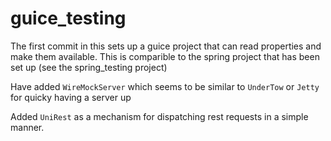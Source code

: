 # guice_testing
The first commit in this sets up a guice project that can read properties and make them available. This is comparible to the spring project that has been set up (see the spring_testing project)

Have added `WireMockServer` which seems to be similar to `UnderTow` or `Jetty` for quicky having a server up

Added `UniRest` as a mechanism for dispatching rest requests in a simple manner.
